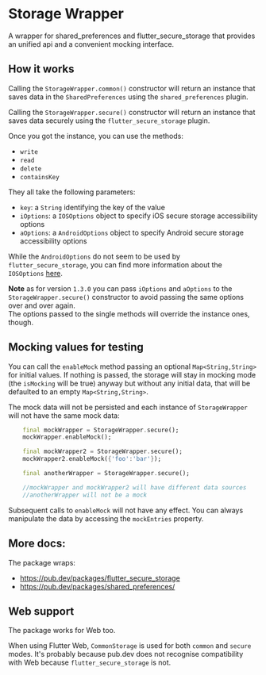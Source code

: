 # Storage Wrapper

A wrapper for shared_preferences and flutter_secure_storage that provides an unified api and a convenient mocking interface.

## How it works
Calling the `StorageWrapper.common()` constructor will return an instance that saves data in the `SharedPreferences` using the `shared_preferences` plugin.

Calling the `StorageWrapper.secure()` constructor will return an instance that saves data securely using the `flutter_secure_storage` plugin.

Once you got the instance, you can use the methods:
* `write`
* `read`
* `delete`
* `containsKey`

They all take the following parameters:
* `key`: a `String` identifying the key of the value
* `iOptions`: a `IOSOptions` object to specify iOS secure storage accessibility options
* `aOptions`: a `AndroidOptions` object to specify Android secure storage accessibility options

While the `AndroidOptions` do not seem to be used by `flutter_secure_storage`, you can find more information about the `IOSOptions` [here](https://github.com/mogol/flutter_secure_storage/blob/f99c4efbff499a80ad9de08d227d766f832f825a/lib/flutter_secure_storage.dart#L118).

**Note** as for version `1.3.0` you can pass `iOptions` and `aOptions` to the `StorageWrapper.secure()` constructor to avoid passing the same options over and over again.<br>
The options passed to the single methods will override the instance ones, though.

## Mocking values for testing
You can call the `enableMock` method passing an optional `Map<String,String>` for initial values. If nothing is passed, the storage will stay in mocking mode (the `isMocking` will be true) anyway but without any initial data, that will be defaulted to an empty `Map<String,String>`.

The mock data will not be persisted and each instance of `StorageWrapper` will not have the same mock data:

```dart
    final mockWrapper = StorageWrapper.secure();
    mockWrapper.enableMock();

    final mockWrapper2 = StorageWrapper.secure();
    mockWrapper2.enableMock({'foo':'bar'});

    final anotherWrapper = StorageWrapper.secure();

    //mockWrapper and mockWrapper2 will have different data sources
    //anotherWrapper will not be a mock
```

Subsequent calls to `enableMock` will not have any effect.
You can always manipulate the data by accessing the `mockEntries` property.

## More docs:
The package wraps:
* https://pub.dev/packages/flutter_secure_storage
* https://pub.dev/packages/shared_preferences/

## Web support
The package works for Web too.

When using Flutter Web, `CommonStorage` is used for both `common` and `secure` modes.
It's probably because pub.dev does not recognise compatibility with Web because `flutter_secure_storage` is not.